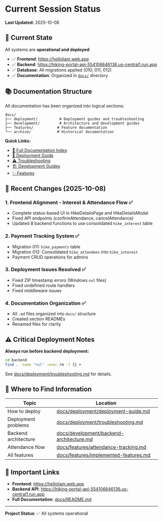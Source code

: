 # Current Session Status

**Last Updated:** 2025-10-08

## 🎯 Current State

All systems are **operational and deployed**:

- ✅ **Frontend**: https://helloliam.web.app
- ✅ **Backend**: https://hiking-portal-api-554106646136.us-central1.run.app
- ✅ **Database**: All migrations applied (010, 011, 012)
- ✅ **Documentation**: Organized in [`docs/`](docs/) directory

## 📚 Documentation Structure

All documentation has been organized into logical sections:

```
docs/
├── deployment/          # Deployment guides and troubleshooting
├── development/         # Architecture and development guides
├── features/           # Feature documentation
└── archive/            # Historical documentation
```

**Quick Links:**
- [📖 Full Documentation Index](docs/README.md)
- [🚀 Deployment Guide](docs/deployment/deployment-guide.md)
- [⚠️ Troubleshooting](docs/deployment/troubleshooting.md)
- [🏗️ Development Guides](docs/development/README.md)
- [✨ Features](docs/features/README.md)

## 🔄 Recent Changes (2025-10-08)

### 1. Frontend Alignment - Interest & Attendance Flow ✅
- Complete status-based UI in HikeDetailsPage and HikeDetailsModal
- Fixed API endpoints (confirmAttendance, cancelAttendance)
- Updated 8 backend functions to use consolidated `hike_interest` table

### 2. Payment Tracking System ✅
- Migration 011: `hike_payments` table
- Migration 012: Consolidated `hike_attendees` into `hike_interest`
- Payment CRUD operations for admins

### 3. Deployment Issues Resolved ✅
- Fixed ZIP timestamp errors (Windows `nul` files)
- Fixed undefined route handlers
- Fixed middleware issues

### 4. Documentation Organization ✅
- All `.md` files organized into `docs/` structure
- Created section READMEs
- Renamed files for clarity

## ⚠️ Critical Deployment Notes

**Always run before backend deployment:**
```bash
cd backend
find . -name "nul" -exec rm -f {} +
```

See [docs/deployment/troubleshooting.md](docs/deployment/troubleshooting.md) for details.

## 📖 Where to Find Information

| Topic | Location |
|-------|----------|
| How to deploy | [docs/deployment/deployment-guide.md](docs/deployment/deployment-guide.md) |
| Deployment problems | [docs/deployment/troubleshooting.md](docs/deployment/troubleshooting.md) |
| Backend architecture | [docs/development/backend-architecture.md](docs/development/backend-architecture.md) |
| Attendance flow | [docs/features/attendance-tracking.md](docs/features/attendance-tracking.md) |
| All features | [docs/features/implemented-features.md](docs/features/implemented-features.md) |

## 🔗 Important Links

- **Frontend**: https://helloliam.web.app
- **Backend API**: https://hiking-portal-api-554106646136.us-central1.run.app
- **Full Documentation**: [docs/README.md](docs/README.md)

---

**Project Status**: ✅ All systems operational
